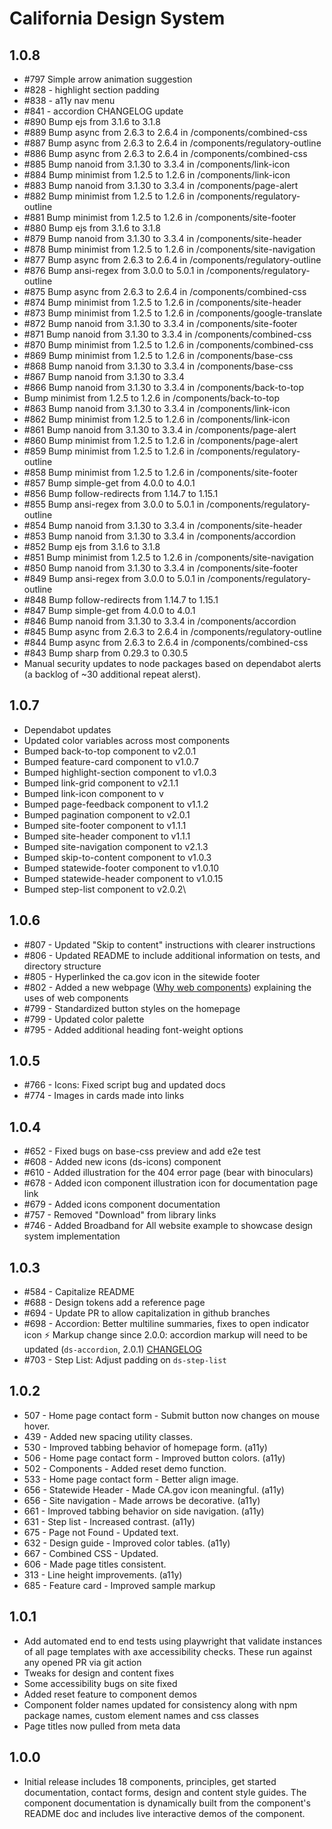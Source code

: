 # California Design System

## 1.0.8
- #797 Simple arrow animation suggestion
- #828 - highlight section padding
- #838 - a11y nav menu
- #841 - accordion CHANGELOG update
- #890 Bump ejs from 3.1.6 to 3.1.8
- #889 Bump async from 2.6.3 to 2.6.4 in /components/combined-css
- #887 Bump async from 2.6.3 to 2.6.4 in /components/regulatory-outline
- #886 Bump async from 2.6.3 to 2.6.4 in /components/combined-css
- #885 Bump nanoid from 3.1.30 to 3.3.4 in /components/link-icon
- #884 Bump minimist from 1.2.5 to 1.2.6 in /components/link-icon
- #883 Bump nanoid from 3.1.30 to 3.3.4 in /components/page-alert
- #882 Bump minimist from 1.2.5 to 1.2.6 in /components/regulatory-outline
- #881 Bump minimist from 1.2.5 to 1.2.6 in /components/site-footer
- #880 Bump ejs from 3.1.6 to 3.1.8
- #879 Bump nanoid from 3.1.30 to 3.3.4 in /components/site-header
- #878 Bump minimist from 1.2.5 to 1.2.6 in /components/site-navigation
- #877 Bump async from 2.6.3 to 2.6.4 in /components/regulatory-outline
- #876 Bump ansi-regex from 3.0.0 to 5.0.1 in /components/regulatory-outline
- #875 Bump async from 2.6.3 to 2.6.4 in /components/combined-css
- #874 Bump minimist from 1.2.5 to 1.2.6 in /components/site-header
- #873 Bump minimist from 1.2.5 to 1.2.6 in /components/google-translate
- #872 Bump nanoid from 3.1.30 to 3.3.4 in /components/site-footer
- #871 Bump nanoid from 3.1.30 to 3.3.4 in /components/combined-css
- #870 Bump minimist from 1.2.5 to 1.2.6 in /components/combined-css
- #869 Bump minimist from 1.2.5 to 1.2.6 in /components/base-css
- #868 Bump nanoid from 3.1.30 to 3.3.4 in /components/base-css
- #867 Bump nanoid from 3.1.30 to 3.3.4
- #866 Bump nanoid from 3.1.30 to 3.3.4 in /components/back-to-top
- Bump minimist from 1.2.5 to 1.2.6 in /components/back-to-top
- #863 Bump nanoid from 3.1.30 to 3.3.4 in /components/link-icon
- #862 Bump minimist from 1.2.5 to 1.2.6 in /components/link-icon
- #861 Bump nanoid from 3.1.30 to 3.3.4 in /components/page-alert
- #860 Bump minimist from 1.2.5 to 1.2.6 in /components/page-alert
- #859 Bump minimist from 1.2.5 to 1.2.6 in /components/regulatory-outline
- #858 Bump minimist from 1.2.5 to 1.2.6 in /components/site-footer
- #857 Bump simple-get from 4.0.0 to 4.0.1
- #856 Bump follow-redirects from 1.14.7 to 1.15.1
- #855 Bump ansi-regex from 3.0.0 to 5.0.1 in /components/regulatory-outline
- #854 Bump nanoid from 3.1.30 to 3.3.4 in /components/site-header
- #853 Bump nanoid from 3.1.30 to 3.3.4 in /components/accordion
- #852 Bump ejs from 3.1.6 to 3.1.8
- #851 Bump minimist from 1.2.5 to 1.2.6 in /components/site-navigation
- #850 Bump nanoid from 3.1.30 to 3.3.4 in /components/site-footer
- #849 Bump ansi-regex from 3.0.0 to 5.0.1 in /components/regulatory-outline
- #848 Bump follow-redirects from 1.14.7 to 1.15.1
- #847 Bump simple-get from 4.0.0 to 4.0.1
- #846 Bump nanoid from 3.1.30 to 3.3.4 in /components/accordion
- #845 Bump async from 2.6.3 to 2.6.4 in /components/regulatory-outline
- #844 Bump async from 2.6.3 to 2.6.4 in /components/combined-css
- #843 Bump sharp from 0.29.3 to 0.30.5
- Manual security updates to node packages based on dependabot alerts (a backlog of ~30 additional repeat alerst).

## 1.0.7
- Dependabot updates
- Updated color variables across most components
- Bumped back-to-top component to v2.0.1
- Bumped feature-card component to v1.0.7
- Bumped highlight-section component to v1.0.3
- Bumped link-grid component to v2.1.1
- Bumped link-icon component to v
- Bumped page-feedback component to v1.1.2
- Bumped pagination component to v2.0.1
- Bumped site-footer component to v1.1.1
- Bumped site-header component to v1.1.1
- Bumped site-navigation component to v2.1.3
- Bumped skip-to-content component to v1.0.3
- Bumped statewide-footer component to v1.0.10
- Bumped statewide-header component to v1.0.15
- Bumped step-list component to v2.0.2\

## 1.0.6

- #807 - Updated "Skip to content" instructions with clearer instructions
- #806 - Updated README to include additional information on tests, and directory structure
- #805 - Hyperlinked the ca.gov icon in the sitewide footer
- #802 - Added a new webpage ([Why web components](https://designsystem.webstandards.ca.gov/why-web-components)) explaining the uses of web components 
- #799 - Standardized button styles on the homepage 
- #799 - Updated color palette
- #795 - Added additional heading font-weight options

## 1.0.5

- #766 - Icons: Fixed script bug and updated docs
- #774 - Images in cards made into links

## 1.0.4

- #652 - Fixed bugs on base-css preview and add e2e test
- #608 - Added new icons (ds-icons) component
- #610 - Added illustration for the 404 error page (bear with binoculars)
- #678 - Added icon component illustration icon for documentation page link
- #679 - Added icons component documentation
- #757 - Removed "Download" from library links
- #746 - Added Broadband for All website example to showcase design system implementation

## 1.0.3

- #584 - Capitalize README
- #688 - Design tokens add a reference page
- #694 - Update PR to allow capitalization in github branches
- #698 - Accordion: Better multiline summaries, fixes to open indicator icon
        ⚡️ Markup change since 2.0.0: accordion markup will need to be updated (`ds-accordion`, 2.0.1) 
        [CHANGELOG](https://github.com/cagov/design-system/blob/main/components/accordion/CHANGELOG.md)
- #703 - Step List: Adjust padding on `ds-step-list`

## 1.0.2

- 507 - Home page contact form - Submit button now changes on mouse hover.
- 439 - Added new spacing utility classes.
- 530 - Improved tabbing behavior of homepage form. (a11y)
- 506 - Home page contact form - Improved button colors. (a11y)
- 502 - Components - Added reset demo function.
- 533 - Home page contact form - Better align image.
- 656 - Statewide Header - Made CA.gov icon meaningful. (a11y)
- 656 - Site navigation - Made arrows be decorative. (a11y)
- 661 - Improved tabbing behavior on side navigation. (a11y)
- 631 - Step list - Increased contrast. (a11y)
- 675 - Page not Found - Updated text.
- 632 - Design guide - Improved color tables. (a11y)
- 667 - Combined CSS - Updated.
- 606 - Made page titles consistent.
- 313 - Line height improvements. (a11y)
- 685 - Feature card - Improved sample markup

## 1.0.1

- Add automated end to end tests using playwright that validate instances of all page templates with axe accessibility checks. These run against any opened PR via git action
- Tweaks for design and content fixes
- Some accessibility bugs on site fixed
- Added reset feature to component demos
- Component folder names updated for consistency along with npm package names, custom element names and css classes
- Page titles now pulled from meta data

## 1.0.0

* Initial release includes 18 components, principles, get started documentation, contact forms, design and content style guides. The component documentation is dynamically built from the component's README doc and includes live interactive demos of the component.
